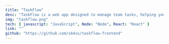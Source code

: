 ```yaml
---
title: "TaskFlow"
desc: "TaskFlow is a web app designed to manage team tasks, helping you organize, prioritize, and collaborate on projects efficiently."
img: "taskflow.png"
tech: { javascript: "JavaScript", Node: "Node", React: "React" }
link: ""
github: "https://github.com/sb4ss/taskflow-frontend"
---
```

